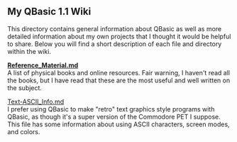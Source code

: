 ## My QBasic 1.1 Wiki

This directory contains general information about QBasic as well as more detailed information about my own projects that I thought it would be helpful to share. Below you will find a short description of each file and directory within the wiki.  

[**Reference_Material.md**](Reference_Material.md)  
A list of physical books and online resources. Fair warning, I haven't read all the books, but I have read that these are the most useful and well written on the subject.  

[Text-ASCII_Info.md](Text-ASCII_Info.md)  
I prefer using QBasic to make "retro" text graphics style programs with QBasic, as though it's a super version of the Commodore PET I suppose. This file has some information about using ASCII characters, screen modes, and colors.  
